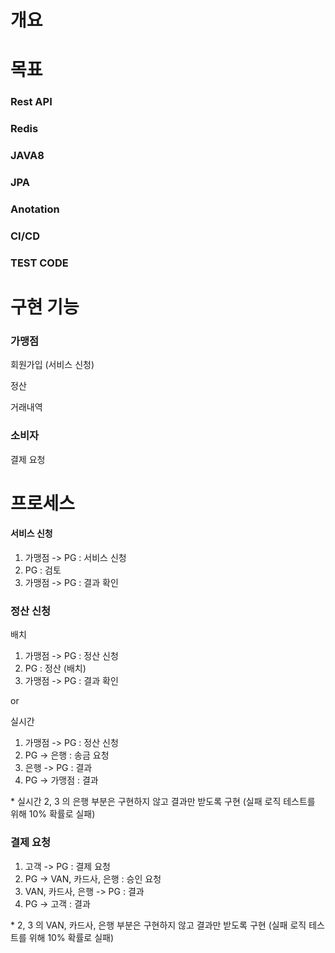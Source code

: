 # 개요

# 목표
### Rest API
### Redis
### JAVA8
### JPA
### Anotation
### CI/CD
### TEST CODE

# 구현 기능
### 가맹점
  회원가입 (서비스 신청)
  
  정산

  거래내역
  
### 소비자
  결제 요청


# 프로세스
#### 서비스 신청
1. 가맹점 -> PG : 서비스 신청
3. PG : 검토
4. 가맹점 -> PG : 결과 확인

### 정산 신청
배치

1. 가맹점 -> PG : 정산 신청
2. PG : 정산 (배치)
3. 가맹점 -> PG : 결과 확인

or

실시간

1. 가맹점 -> PG : 정산 신청
2. PG -> 은행 : 송금 요청
3. 은행 -> PG : 결과
4. PG -> 가맹점 : 결과

\* 실시간 2, 3 의 은행 부분은 구현하지 않고 결과만 받도록 구현 (실패 로직 테스트를 위해 10% 확률로 실패)

### 결제 요청
1. 고객 -> PG : 결제 요청
2. PG -> VAN, 카드사, 은행 : 승인 요청 
3. VAN, 카드사, 은행 -> PG : 결과
4. PG -> 고객 : 결과

\* 2, 3 의 VAN, 카드사, 은행 부분은 구현하지 않고 결과만 받도록 구현 (실패 로직 테스트를 위해 10% 확률로 실패)
   

